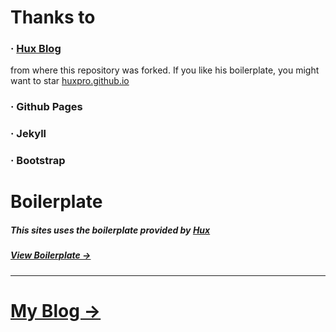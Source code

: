 # Thanks to

### · <a href="https://github.com/Huxpro/huxpro.github.io" target="_blank">Hux Blog</a>

from where this repository was forked. If you like his boilerplate, you might want to star <a href="https://github.com/Huxpro/huxpro.github.io" target="_blank">huxpro.github.io</a>

### · Github Pages

### · Jekyll

### · Bootstrap

# Boilerplate

##### This sites uses the boilerplate provided by <a href="http://huangxuan.me" target="_blank">Hux</a>
##### <a href="http://huangxuan.me/huxblog-boilerplate/" target="_blank">View Boilerplate &rarr;</a>

-----

# <a href="https://mensu.github.io" target="_blank">My Blog &rarr;</a>

